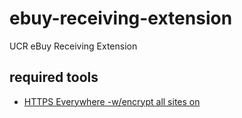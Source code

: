 # ebuy-receiving-extension
UCR eBuy Receiving Extension

## required tools
- [HTTPS Everywhere -w/encrypt all sites on](https://chrome.google.com/webstore/detail/https-everywhere/gcbommkclmclpchllfjekcdonpmejbdp?gclid=EAIaIQobChMIgtacuMue5AIVjgOGCh3q1ADTEAAYASAAEgLnRvD_BwE)
